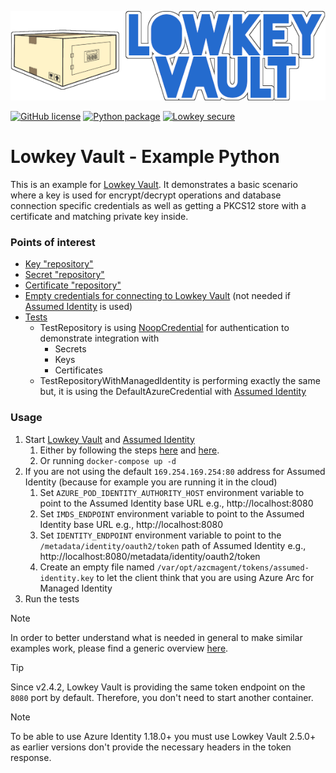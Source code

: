 ![LowkeyVault](https://raw.githubusercontent.com/nagyesta/lowkey-vault/main/.github/assets/LowkeyVault-logo-full.png)

[![GitHub license](https://img.shields.io/github/license/nagyesta/lowkey-vault-example-python?color=informational)](https://raw.githubusercontent.com/nagyesta/lowkey-vault-example-python/main/LICENSE)
[![Python package](https://img.shields.io/github/actions/workflow/status/nagyesta/lowkey-vault-example-python/python.yml?logo=github&branch=main)](https://github.com/nagyesta/lowkey-vault-example-python/actions/workflows/python.yml)
[![Lowkey secure](https://img.shields.io/badge/lowkey-secure-0066CC)](https://github.com/nagyesta/lowkey-vault)

# Lowkey Vault - Example Python

This is an example for [Lowkey Vault](https://github.com/nagyesta/lowkey-vault). It demonstrates a basic scenario where
a key is used for encrypt/decrypt operations and database connection specific credentials as well as getting a PKCS12 
store with a certificate and matching private key inside.

### Points of interest

* [Key "repository"](src/azure_key_repository.py)
* [Secret "repository"](src/azure_secret_repository.py)
* [Certificate "repository"](src/azure_certificate_repository.py)
* [Empty credentials for connecting to Lowkey Vault](tests/noop_credential.py) (not needed if [Assumed Identity](https://github.com/nagyesta/assumed-identity) is used)
* [Tests](tests/test.py)
  * TestRepository is using [NoopCredential](tests/noop_credential.py) for authentication to demonstrate integration with
    * Secrets
    * Keys
    * Certificates
  * TestRepositoryWithManagedIdentity is performing exactly the same but, it is using the DefaultAzureCredential with [Assumed Identity](https://github.com/nagyesta/assumed-identity)

### Usage

1. Start [Lowkey Vault](https://github.com/nagyesta/lowkey-vault) and [Assumed Identity](https://github.com/nagyesta/assumed-identity)
   1. Either by following the steps [here](https://github.com/nagyesta/lowkey-vault#quick-start-guide) and [here](https://github.com/nagyesta/assumed-identity#usage).
   2. Or running ```docker-compose up -d```
2. If you are not using the default `169.254.169.254:80` address for Assumed Identity (because for example you are running it in the cloud)
   1. Set ```AZURE_POD_IDENTITY_AUTHORITY_HOST``` environment variable to point to the Assumed Identity base URL e.g., http://localhost:8080
   2. Set ```IMDS_ENDPOINT``` environment variable to point to the Assumed Identity base URL e.g., http://localhost:8080
   3. Set ```IDENTITY_ENDPOINT``` environment variable to point to the `/metadata/identity/oauth2/token` path of Assumed Identity e.g., http://localhost:8080/metadata/identity/oauth2/token
   4. Create an empty file named ```/var/opt/azcmagent/tokens/assumed-identity.key``` to let the client think that you are using Azure Arc for Managed Identity
3. Run the tests

> [!NOTE]
> In order to better understand what is needed in general to make similar examples work, please find a generic overview 
[here](https://github.com/nagyesta/lowkey-vault/wiki/Example:-How-can-you-use-Lowkey-Vault-in-your-tests).

> [!TIP]
> Since v2.4.2, Lowkey Vault is providing the same token endpoint on the `8080` port by default. Therefore, you don't need to start another container.

> [!NOTE]
> To be able to use Azure Identity 1.18.0+ you must use Lowkey Vault 2.5.0+ as earlier versions don't provide the necessary headers in the token response.
